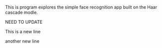This is program explores the simple face recognition app built on the Haar cascade modle.

NEED TO UPDATE

This is a new line

another new line